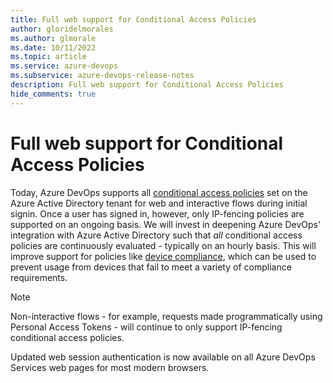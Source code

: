 ```yaml
---
title: Full web support for Conditional Access Policies
author: gloridelmorales
ms.author: glmorale
ms.date: 10/11/2022
ms.topic: article
ms.service: azure-devops
ms.subservice: azure-devops-release-notes
description: Full web support for Conditional Access Policies
hide_comments: true
---
```


# Full web support for Conditional Access Policies

Today, Azure DevOps supports all [conditional access policies](/azure/active-directory/conditional-access/overview) set on the Azure Active Directory tenant for web and interactive flows during initial signin. Once a user has signed in, however, only IP-fencing policies are supported on an ongoing basis. We will invest in deepening Azure DevOps' integration with Azure Active Directory such that *all* conditional access policies are continuously evaluated - typically on an hourly basis. This will improve support for policies like [device compliance](/azure/active-directory/conditional-access/howto-conditional-access-policy-compliant-device), which can be used to prevent usage from devices that fail to meet a variety of compliance requirements.

> [!NOTE]
> Non-interactive flows - for example, requests made programmatically using Personal Access Tokens - will continue to only support IP-fencing conditional access policies.

Updated web session authentication is now available on all Azure DevOps Services web pages for most modern browsers.
